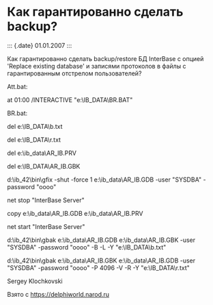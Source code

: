 Как гарантированно сделать backup?
==================================

::: {.date}
01.01.2007
:::

Как гарантированно сделать backup/restore БД InterBase с опцией
\'Replace existing database\' и записями протоколов в файлы с
гарантированным отстрелом пользователей?

Att.bat:

at 01:00 /INTERACTIVE \"e:\\IB\_DATA\\BR.BAT\"

BR.bat:

del e:\\IB\_DATA\\b.txt

del e:\\IB\_DATA\\r.txt

del e:\\ib\_data\\AR\_IB.PRV

del e:\\IB\_DATA\\AR\_IB.GBK

d:\\ib\_42\\bin\\gfix -shut -force 1 e:\\ib\_data\\AR\_IB.GDB -user
\"SYSDBA\" -password \"oooo\"

net stop \"InterBase Server\"

copy e:\\ib\_data\\AR\_IB.GDB e:\\ib\_data\\AR\_IB.PRV

net start \"InterBase Server\"

d:\\ib\_42\\bin\\gbak e:\\ib\_data\\AR\_IB.GDB e:\\ib\_data\\AR\_IB.GBK
-user \"SYSDBA\" -password \"oooo\" -B -L -Y \"e:\\IB\_DATA\\b.txt\"

d:\\ib\_42\\bin\\gbak e:\\ib\_data\\AR\_IB.GBK e:\\ib\_data\\AR\_IB.GDB
-user \"SYSDBA\" -password \"oooo\" -P 4096 -V -R -Y
\"e:\\IB\_DATA\\r.txt\"

Sergey Klochkovski

Взято с <https://delphiworld.narod.ru>
